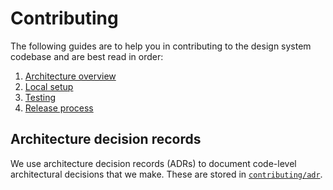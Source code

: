 # Contributing

The following guides are to help you in contributing to the design system codebase and are best read in order:

1. [Architecture overview](./contributing/01-architecture.md)
2. [Local setup](./contributing/02-local-setup.md)
3. [Testing](./contributing/03-testing.md)
4. [Release process](./contributing/04-release-process.md)

## Architecture decision records

We use architecture decision records (ADRs) to document code-level architectural decisions that we make. These are stored in [`contributing/adr`](./contributing/adr/README.md).
